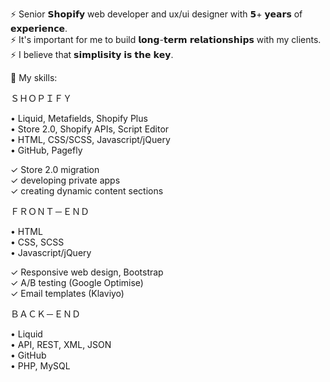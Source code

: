 ⚡ Senior 𝗦𝗵𝗼𝗽𝗶𝗳𝘆 web developer and ux/ui designer with 𝟱+ 𝘆𝗲𝗮𝗿𝘀 of 𝗲𝘅𝗽𝗲𝗿𝗶𝗲𝗻𝗰𝗲.\
⚡ It's important for me to build 𝗹𝗼𝗻𝗴-𝘁𝗲𝗿𝗺 𝗿𝗲𝗹𝗮𝘁𝗶𝗼𝗻𝘀𝗵𝗶𝗽𝘀 with my clients.\
⚡ I believe that 𝘀𝗶𝗺𝗽𝗹𝗶𝘀𝗶𝘁𝘆 𝗶𝘀 𝘁𝗵𝗲 𝗸𝗲𝘆.

🥷 My skills:

ＳＨＯＰＩＦＹ

• Liquid, Metafields, Shopify Plus\
• Store 2.0, Shopify APIs, Script Editor\
• HTML, CSS/SCSS, Javascript/jQuery\
• GitHub, Pagefly

✓ Store 2.0 migration\
✓ developing private apps\
✓ creating dynamic content sections

ＦＲＯＮＴ－ＥＮＤ

• HTML\
• CSS, SCSS\
• Javascript/jQuery

✓ Responsive web design, Bootstrap\
✓ A/B testing (Google Optimise)\
✓ Email templates (Klaviyo)

ＢＡＣＫ－ＥＮＤ

• Liquid\
• API, REST, XML, JSON\
• GitHub\
• PHP, MySQL

<!---
VasylDotDev/VasylDotDev is a ✨ special ✨ repository because its `README.md` (this file) appears on your GitHub profile.
You can click the Preview link to take a look at your changes.
--->
